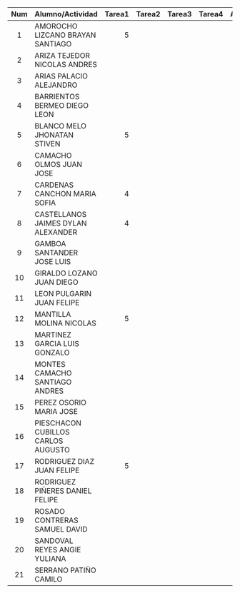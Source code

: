  |Num  |Alumno/Actividad |Tarea1 |Tarea2 | Tarea3 |Tarea4 |Asignación1 |Asignación2 |Asignación3 | Examen1 | Examen2 |
 |:---:|:---             |---:   |---:   |---:    |---:   |---:        |---:        | ---:       |---:     | ---:     |
 | 1 | AMOROCHO LIZCANO BRAYAN SANTIAGO  |    5|      |      |     |      |      |      |       |      |
 | 2 | ARIZA TEJEDOR NICOLAS ANDRES      |     |      |      |     |      |      |      |       |      |
 | 3 | ARIAS PALACIO ALEJANDRO           |     |      |      |     |      |      |      |       |      |
 | 4 | BARRIENTOS BERMEO DIEGO LEON      |     |      |      |     |      |      |      |       |      |
 | 5 | BLANCO MELO JHONATAN STIVEN       |    5|      |      |     |      |      |      |       |      |
 | 6 | CAMACHO OLMOS JUAN JOSE           |     |      |      |     |      |      |      |       |      |
 | 7 | CARDENAS CANCHON MARIA SOFIA      |    4|      |      |     |      |      |      |       |      |
 | 8 | CASTELLANOS JAIMES DYLAN ALEXANDER|    4|      |      |     |      |      |      |       |      |
 | 9 | GAMBOA SANTANDER JOSE LUIS        |     |      |      |     |      |      |      |       |      |
 | 10| GIRALDO LOZANO JUAN DIEGO         |     |      |      |     |      |      |      |       |      |
 | 11| LEON PULGARIN JUAN FELIPE         |     |      |      |     |      |      |      |       |      |
 | 12| MANTILLA MOLINA NICOLAS           |    5|      |      |     |      |      |      |       |      |
 | 13|	MARTINEZ GARCIA LUIS GONZALO      |     |      |      |     |      |      |      |       |      |
 |14 | MONTES CAMACHO SANTIAGO ANDRES    |     |      |      |     |      |      |      |       |      |
 | 15| PEREZ OSORIO MARIA JOSE           |     |      |      |     |      |      |      |       |      |
 | 16| PIESCHACON CUBILLOS CARLOS AUGUSTO|     |      |      |     |      |      |      |       |      |
 | 17| RODRIGUEZ DIAZ JUAN FELIPE        |    5|      |      |     |      |      |      |       |      |
 | 18| RODRIGUEZ PIÑERES DANIEL FELIPE   |     |      |      |     |      |      |      |       |      |
 | 19| ROSADO CONTRERAS SAMUEL DAVID     |     |      |      |     |      |      |      |       |      |
 | 20| SANDOVAL REYES ANGIE YULIANA      |     |      |      |     |      |      |      |       |      |
 | 21| SERRANO PATIÑO CAMILO             |     |      |      |     |      |      |      |       |      |
